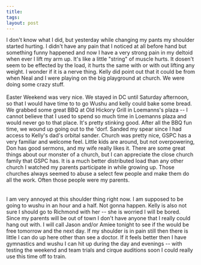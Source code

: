 ```yaml
---
title: 
tags: 
layout: post
---
```

I don't know what I did, but yesterday while changing my pants my shoulder started hurting.  I didn't have any pain that I noticed at all before hand but something funny happened and now I have a very strong pain in my deltoid when ever I lift my arm up.  It's like a little "string" of muscle hurts.  It dosen't seem to be effected by the load, it hurts the same with or with out lifting any weight.  I wonder if it is a nerve thing.   Kelly did point out that it could be from when Neal and I were playing on the big playground at church.  We were doing some crazy stuff.<br /><br />Easter Weekend was very nice.  We stayed in DC until Saturday afternoon, so that I would have time to to go Wushu and kelly could bake some bread.  We grabbed some great BBQ at Old Hickory Grill in Loemanns's plaza -- I cannot believe that I used to spend so much time in Loemanns plaza and would never go to that place.  It's pretty stinking good.  After all the BBQ fun time, we wound up going out to the 'dorf.  Sanded my spear since I had access to Kelly's dad's orbital sander.  Church was pretty nice, GSPC has a very familiar and welcome feel.  Little kids are around, but not overpowering, Don has good sermons, and my wife really likes it.  There are some great things about our monster of a church, but I can appreciate the close church family that GSPC has.  It is a much better distributed load than any other church I watched my parents participate in while growing up. Those churches always seemed to abuse a select few people and make them do all the work.  Often those people were my parents.  <br /><br />I am very annoyed at this shoulder thing right now.  I am supposed to be going to wushu in an hour and a half.  Not gonna happen.  Kelly is also not sure I should go to Richmond with her -- she is worried I will be bored.  Since my parents will be out of town I don't have anyone that I really could hang out with.  I will call Jason and/or Amiee tonight to see if the would be free tomorrow and the next day.  If my shoulder is in pain still then there is little I can do up here other than see a doctor.  If it feels better then I have gymnastics and wushu I can hit up during the day and evenings -- with testing the weekend and team trials and cirque auditions soon I could really use this time off to train. 
